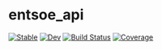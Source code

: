 # entsoe_api

[![Stable](https://img.shields.io/badge/docs-stable-blue.svg)](https://sdwhardy.github.io/entsoe_api.jl/stable)
[![Dev](https://img.shields.io/badge/docs-dev-blue.svg)](https://sdwhardy.github.io/entsoe_api.jl/dev)
[![Build Status](https://github.com/sdwhardy/entsoe_api.jl/workflows/CI/badge.svg)](https://github.com/sdwhardy/entsoe_api.jl/actions)
[![Coverage](https://codecov.io/gh/sdwhardy/entsoe_api.jl/branch/master/graph/badge.svg)](https://codecov.io/gh/sdwhardy/entsoe_api.jl)
